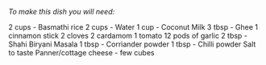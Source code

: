 *To make this dish you will need:*

2 cups - Basmathi rice
2 cups - Water
1 cup - Coconut Milk
3 tbsp - Ghee
1 cinnamon stick
2 cloves
2 cardamom
1 tomato
12 pods of garlic
2 tbsp - Shahi Biryani Masala
1 tbsp - Corriander powder
1 tbsp - Chilli powder
Salt to taste
Panner/cottage cheese - few cubes